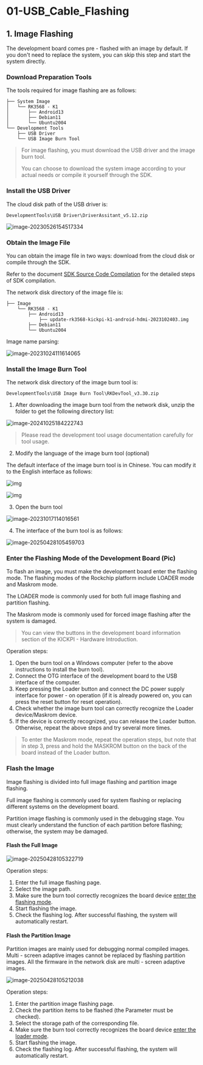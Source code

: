 # 01-USB_Cable_Flashing

## 1. Image Flashing

The development board comes pre - flashed with an image by default. If you don't need to replace the system, you can skip this step and start the system directly.

### Download Preparation Tools

The tools required for image flashing are as follows:

```
├── System Image
│   └── RK3568 - K1
│       ├── Android13
│       ├── Debian11
│       └── Ubuntu2004
└── Development Tools
    ├── USB Driver
    └── USB Image Burn Tool
```

> For image flashing, you must download the USB driver and the image burn tool.
>
> You can choose to download the system image according to your actual needs or compile it yourself through the SDK.

### Install the USB Driver

The cloud disk path of the USB driver is:

```
DevelopmentTools\USB Driver\DriverAssitant_v5.12.zip
```

![image-20230526154517334](http://tanzhtanzh.oss-cn-shenzhen.aliyuncs.com/img/image-20230526154517334.png)

### Obtain the Image File

You can obtain the image file in two ways: download from the cloud disk or compile through the SDK.

Refer to the document [SDK Source Code Compilation](11-SDK源码编译.md) for the detailed steps of SDK compilation.

The network disk directory of the image file is:

```
├── Image
    └── RK3568 - K1
        ├── Android13
            ├── update-rk3568-kickpi-k1-android-hdmi-2023102403.img
        ├── Debian11
        └── Ubuntu2004
```

Image name parsing:

![image-20231024111614065](http://tanzhtanzh.oss-cn-shenzhen.aliyuncs.com/img/image-20231024111614065.png)

### Install the Image Burn Tool

The network disk directory of the image burn tool is:

```
DevelopmentTools\USB Image Burn Tool\RKDevTool_v3.30.zip
```

1. After downloading the image burn tool from the network disk, unzip the folder to get the following directory list:

![image-20241025184222743](http://tanzhtanzh.oss-cn-shenzhen.aliyuncs.com/img/image-20241025184222743.png)

> Please read the development tool usage documentation carefully for tool usage.

2. Modify the language of the image burn tool (optional)

The default interface of the image burn tool is in Chinese. You can modify it to the English interface as follows:

![img](http://tanzhtanzh.oss-cn-shenzhen.aliyuncs.com/img/image-20231010202819610.png)

![img](http://tanzhtanzh.oss-cn-shenzhen.aliyuncs.com/img/image-20231010203036869.png)

3. Open the burn tool

![image-20231017114016561](http://tanzhtanzh.oss-cn-shenzhen.aliyuncs.com/img/image-20231017114016561.png)

4. The interface of the burn tool is as follows:

![image-20250428105459703](http://tanzhtanzh.oss-cn-shenzhen.aliyuncs.com/img/image-20250428105459703.png)

### Enter the Flashing Mode of the Development Board (Pic)<a id="burn_mode"> </a>

To flash an image, you must make the development board enter the flashing mode. The flashing modes of the Rockchip platform include LOADER mode and Maskrom mode.

The LOADER mode is commonly used for both full image flashing and partition flashing.

The Maskrom mode is commonly used for forced image flashing after the system is damaged.

> You can view the buttons in the development board information section of the KICKPI - Hardware Introduction.

Operation steps:

1. Open the burn tool on a Windows computer (refer to the above instructions to install the burn tool).
2. Connect the OTG interface of the development board to the USB interface of the computer.
3. Keep pressing the Loader button and connect the DC power supply interface for power - on operation (if it is already powered on, you can press the reset button for reset operation).
4. Check whether the image burn tool can correctly recognize the Loader device/Maskrom device.
5. If the device is correctly recognized, you can release the Loader button. Otherwise, repeat the above steps and try several more times.

> To enter the Maskrom mode, repeat the operation steps, but note that in step 3, press and hold the MASKROM button on the back of the board instead of the Loader button.

### Flash the Image

Image flashing is divided into full image flashing and partition image flashing.

Full image flashing is commonly used for system flashing or replacing different systems on the development board.

Partition image flashing is commonly used in the debugging stage. You must clearly understand the function of each partition before flashing; otherwise, the system may be damaged.

#### Flash the Full Image

![image-20250428105322719](http://tanzhtanzh.oss-cn-shenzhen.aliyuncs.com/img/image-20250428105322719.png)

Operation steps:

1. Enter the full image flashing page.
2. Select the image path.
3. Make sure the burn tool correctly recognizes the board device [enter the flashing mode](#burn_mode).
4. Start flashing the image.
5. Check the flashing log. After successful flashing, the system will automatically restart.

#### Flash the Partition Image

Partition images are mainly used for debugging normal compiled images. Multi - screen adaptive images cannot be replaced by flashing partition images. All the firmware in the network disk are multi - screen adaptive images.

![image-20250428105212038](http://tanzhtanzh.oss-cn-shenzhen.aliyuncs.com/img/image-20250428105212038.png)

Operation steps:

1. Enter the partition image flashing page.
2. Check the partition items to be flashed (the Parameter must be checked).
3. Select the storage path of the corresponding file.
4. Make sure the burn tool correctly recognizes the board device [enter the loader mode](#burn_mode).
5. Start flashing the image.
6. Check the flashing log. After successful flashing, the system will automatically restart.